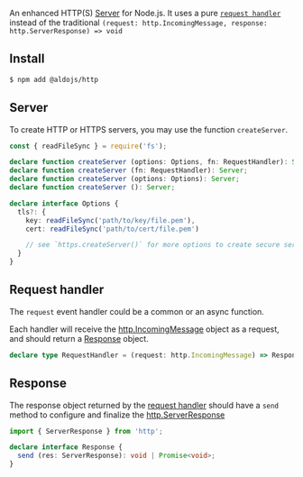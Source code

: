 
An enhanced HTTP(S) [Server](#server) for Node.js.
It uses a pure [`request handler`](#request-handler) instead of the traditional
`(request: http.IncomingMessage, response: http.ServerResponse) => void`

## Install

```sh
$ npm add @aldojs/http
```

## Server

To create HTTP or HTTPS servers, you may use the function `createServer`.

```ts
const { readFileSync } = require('fs');

declare function createServer (options: Options, fn: RequestHandler): Server;
declare function createServer (fn: RequestHandler): Server;
declare function createServer (options: Options): Server;
declare function createServer (): Server;

declare interface Options {
  tls?: {
    key: readFileSync('path/to/key/file.pem'),
    cert: readFileSync('path/to/cert/file.pem')

    // see `https.createServer()` for more options to create secure servers
  }
}
```

## Request handler

The `request` event handler could be a common or an async function.

Each handler will receive the [http.IncomingMessage](https://nodejs.org/docs/latest-v8.x/api/http.html#http_class_http_incomingmessage) object as a request, and should return a [Response](#response) object.

```ts
declare type RequestHandler = (request: http.IncomingMessage) => Response | Promise<Response>;
```

## Response

The response object returned by the [request handler](#request-handler) should have a `send` method to configure and finalize the [http.ServerResponse](https://nodejs.org/docs/latest-v8.x/api/http.html#http_class_http_serverresponse)

```ts
import { ServerResponse } from 'http';

declare interface Response {
  send (res: ServerResponse): void | Promise<void>;
}
```
